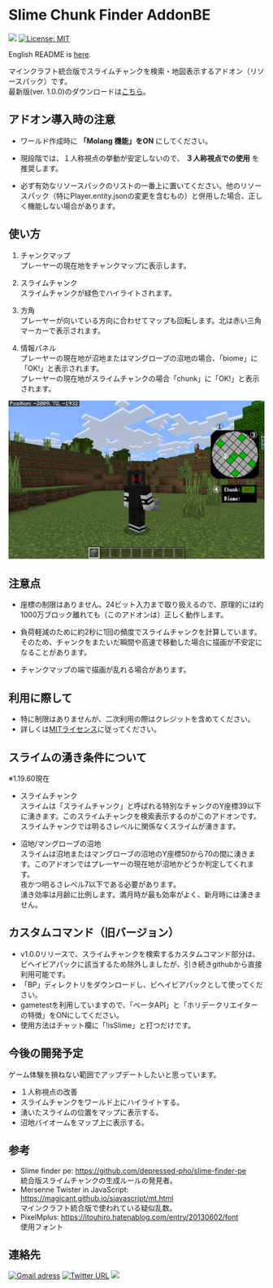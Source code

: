 # Slime Chunk Finder AddonBE
<img src="https://img.shields.io/github/downloads/obscraft23/SlimeFinderAddonBE/total?style=for-the-badge"> [![License: MIT](https://img.shields.io/badge/License-MIT-yellow.svg?style=for-the-badge)](https://opensource.org/licenses/MIT)

English README is [here](https://github.com/obscraft23/SlimeFinderAddonBE).

マインクラフト統合版でスライムチャンクを検索・地図表示するアドオン（リソースパック）です。
<br>最新版(ver. 1.0.0)のダウンロードは[こちら](https://github.com/obscraft23/SlimeFinderAddonBE/releases/tag/v1.0.0)。

## アドオン導入時の注意
+ ワールド作成時に __「Molang 機能」をON__ にしてください。

+ 現段階では、１人称視点の挙動が安定しないので、 __３人称視点での使用__ を推奨します。

+ 必ず有効なリソースパックのリストの一番上に置いてください。他のリソースパック（特にPlayer.entity.jsonの変更を含むもの）と併用した場合、正しく機能しない場合があります。

## 使い方
1. チャンクマップ
<br> プレーヤーの現在地をチャンクマップに表示します。

2. スライムチャンク
<br> スライムチャンクが緑色でハイライトされます。

3. 方角
<br> プレーヤーが向いている方向に合わせてマップも回転します。北は赤い三角マーカーで表示されます。

4. 情報パネル
<br> プレーヤーの現在地が沼地またはマングローブの沼地の場合、「biome」に「OK!」と表示されます。
<br> プレーヤーの現在地がスライムチャンクの場合「chunk」に「OK!」と表示されます。

<img src="./explain01.png" width=700>

## 注意点
* 座標の制限はありません。24ビット入力まで取り扱えるので、原理的には約1000万ブロック離れても（このアドオンは）正しく動作します。

* 負荷軽減のために約2秒に1回の頻度でスライムチャンクを計算しています。そのため、チャンクをまたいだ瞬間や高速で移動した場合に描画が不安定になることがあります。

* チャンクマップの端で描画が乱れる場合があります。

## 利用に際して
* 特に制限はありませんが、二次利用の際はクレジットを含めてください。
* 詳しくは[MITライセンス](https://github.com/obscraft23/SlimeFinderAddonBE/blob/main/LICENSE.txt])に従ってください。

## スライムの湧き条件について
※1.19.60現在

* スライムチャンク
<br>スライムは「スライムチャンク」と呼ばれる特別なチャンクのY座標39以下に湧きます。このスライムチャンクを検索表示するのがこのアドオンです。<br>スライムチャンクでは明るさレベルに関係なくスライムが湧きます。

* 沼地/マングローブの沼地
<br> スライムは沼地またはマングローブの沼地のY座標50から70の間に湧きます。このアドオンではプレーヤーの現在地が沼地かどうか判定してくれます。
<br> 夜かつ明るさレベル7以下である必要があります。
<br> 湧き効率は月齢に比例します。満月時が最も効率がよく、新月時には湧きません。

## カスタムコマンド（旧バージョン）
* v1.0.0リリースで、スライムチャンクを検索するカスタムコマンド部分は、ビヘイビアパックに該当するため除外しましたが、引き続きgithubから直接利用可能です。
* 「BP」ディレクトリをダウンロードし、ビヘイビアパックとして使ってください。
* gametestを利用していますので、「ベータAPI」と「ホリデークリエイターの特徴」をONにしてください。
* 使用方法はチャット欄に「!isSlime」と打つだけです。

## 今後の開発予定
ゲーム体験を損ねない範囲でアップデートしたいと思っています。

* １人称視点の改善
* スライムチャンクをワールド上にハイライトする。
* 湧いたスライムの位置をマップに表示する。
* 沼地バイオームをマップ上に表示する。

## 参考
* Slime finder pe: https://github.com/depressed-pho/slime-finder-pe
<br>統合版スライムチャンクの生成ルールの発見者。
* Mersenne Twister in JavaScript: https://magicant.github.io/sjavascript/mt.html
<br>マインクラフト統合版で使われている疑似乱数。
* PixelMplus: https://itouhiro.hatenablog.com/entry/20130602/font
<br> 使用フォント

## 連絡先
[![Gmail adress](https://img.shields.io/badge/Gmail-D14836?style=for-the-badge&logo=gmail&logoColor=white)](obscraft23@gmail.com)
[![Twitter URL](https://img.shields.io/badge/Twitter-1DA1F2?style=for-the-badge&logo=twitter&logoColor=white)](https://twitter.com/obscraft23)
![](https://dcbadge.vercel.app/api/shield/1065692459021107211?style=for-the-badge)
